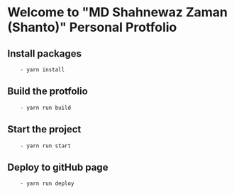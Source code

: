 # Welcome to "MD Shahnewaz Zaman (Shanto)" Personal Protfolio

## Install packages
```
    - yarn install
```
## Build the protfolio
```
    - yarn run build
```

## Start the project
```
    - yarn run start
```

## Deploy to gitHub page
```
    - yarn run deploy
```

